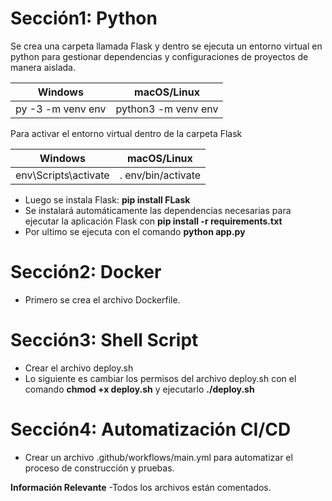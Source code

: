 # Sección1: Python

Se crea una carpeta llamada Flask y dentro se ejecuta un entorno virtual en python para gestionar dependencias y configuraciones de proyectos de manera aislada.

Windows             |  macOS/Linux
:-------------------------:|:-------------------------:
py -3 -m venv env   |  python3 -m venv env


Para activar el entorno virtual dentro de la carpeta Flask

Windows             |  macOS/Linux
:-------------------------:|:-------------------------:
env\Scripts\activate   |  . env/bin/activate



- Luego se instala Flask: **pip install FLask**
- Se instalará automáticamente las dependencias necesarias para ejecutar la aplicación Flask con **pip install -r requirements.txt**
- Por ultimo se ejecuta con el comando **python app.py**  



# Sección2: Docker
- Primero se crea el archivo Dockerfile.



# Sección3: Shell Script
- Crear el archivo deploy.sh
- Lo siguiente es cambiar los permisos del archivo deploy.sh con el comando **chmod +x deploy.sh** y ejecutarlo **./deploy.sh**

# Sección4: Automatización CI/CD
- Crear un archivo .github/workflows/main.yml para automatizar el proceso de construcción y pruebas.

**Información Relevante** 
-Todos los archivos están comentados.
